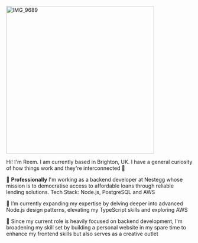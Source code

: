 <img src="https://github.com/reemhd/reemhd/assets/113103959/f81409a2-47a2-4632-8421-5db801c6e529" alt="IMG_9689" width="400" height="400">

Hi! I'm Reem. I am currently based in Brighton, UK. I have a general curiosity of how things work and they're interconnected 🔗

🔭 **Professionally** I'm working as a backend developer at Nestegg whose mission is to democratise access to affordable loans through reliable lending solutions. Tech Stack: Node.js, PostgreSQL and AWS

🌱 I’m currently expanding my expertise by delving deeper into advanced Node.js design patterns, elevating my TypeScript skills and exploring AWS

🚧 Since my current role is heavily focused on backend development, I'm broadening my skill set by building a personal website in my spare time to enhance my frontend skills but also serves as a creative outlet

<!--
**reemhd/reemhd** is a ✨ _special_ ✨ repository because its `README.md` (this file) appears on your GitHub profile.

Here are some ideas to get you started:

- 
- 
- 👯 I’m looking to collaborate on ...
- 🤔 I’m looking for help with ...
- 💬 Ask me about ...
- 📫 How to reach me: ...
- 😄 Pronouns: ...
- ⚡ Fun fact: ...
-->
